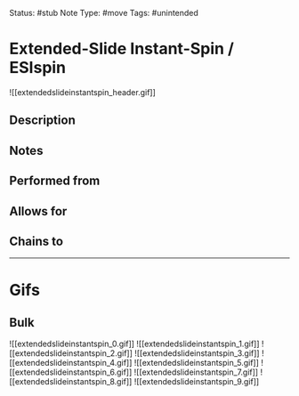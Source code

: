 Status: #stub
Note Type: #move
Tags: #unintended

# Extended-Slide Instant-Spin / ESIspin
![[extendedslideinstantspin_header.gif]]
## Description


## Notes


## Performed from


## Allows for


## Chains to


___
# Gifs
## Bulk
![[extendedslideinstantspin_0.gif]]
![[extendedslideinstantspin_1.gif]]
![[extendedslideinstantspin_2.gif]]
![[extendedslideinstantspin_3.gif]]
![[extendedslideinstantspin_4.gif]]
![[extendedslideinstantspin_5.gif]]
![[extendedslideinstantspin_6.gif]]
![[extendedslideinstantspin_7.gif]]
![[extendedslideinstantspin_8.gif]]
![[extendedslideinstantspin_9.gif]]